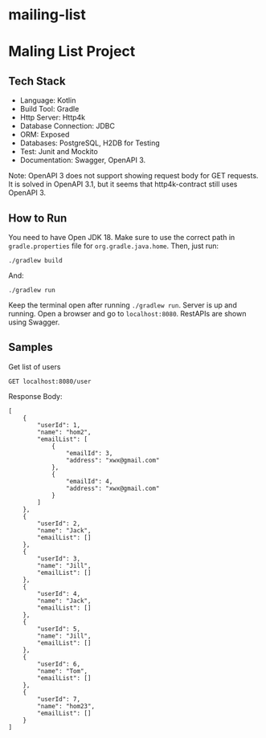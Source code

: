 # mailing-list
# Maling List Project

## Tech Stack
* Language: Kotlin
* Build Tool: Gradle
* Http Server: Http4k
* Database Connection: JDBC 
* ORM: Exposed
* Databases: PostgreSQL, H2DB for Testing
* Test: Junit and Mockito
* Documentation: Swagger, OpenAPI 3. 


Note: OpenAPI 3 does not support showing request body for GET requests. It is solved in OpenAPI 3.1, but it seems that http4k-contract still uses OpenAPI 3.


## How to Run
You need to have Open JDK 18. Make sure to use the correct path in `gradle.properties` file for `org.gradle.java.home`. Then, just run:
```
./gradlew build
```
And:
```
./gradlew run
```

Keep the terminal open after running `./gradlew run`. Server is up and running. Open a browser and go to `localhost:8080`. RestAPIs are shown using Swagger.

## Samples
Get list of users
```
GET localhost:8080/user
```
Response Body:
```
[
    {
        "userId": 1,
        "name": "hom2",
        "emailList": [
            {
                "emailId": 3,
                "address": "xwx@gmail.com"
            },
            {
                "emailId": 4,
                "address": "xwx@gmail.com"
            }
        ]
    },
    {
        "userId": 2,
        "name": "Jack",
        "emailList": []
    },
    {
        "userId": 3,
        "name": "Jill",
        "emailList": []
    },
    {
        "userId": 4,
        "name": "Jack",
        "emailList": []
    },
    {
        "userId": 5,
        "name": "Jill",
        "emailList": []
    },
    {
        "userId": 6,
        "name": "Tom",
        "emailList": []
    },
    {
        "userId": 7,
        "name": "hom23",
        "emailList": []
    }
]
```




